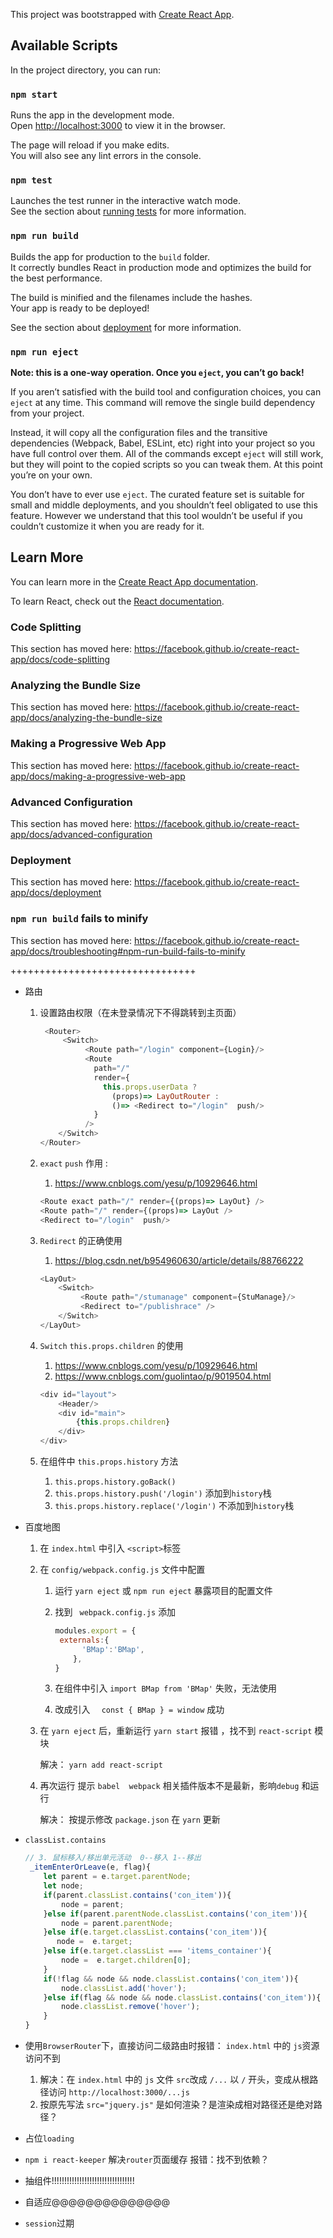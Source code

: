 This project was bootstrapped with [Create React App](https://github.com/facebook/create-react-app).

## Available Scripts

In the project directory, you can run:

### `npm start`

Runs the app in the development mode.<br>
Open [http://localhost:3000](http://localhost:3000) to view it in the browser.

The page will reload if you make edits.<br>
You will also see any lint errors in the console.

### `npm test`

Launches the test runner in the interactive watch mode.<br>
See the section about [running tests](https://facebook.github.io/create-react-app/docs/running-tests) for more information.

### `npm run build`

Builds the app for production to the `build` folder.<br>
It correctly bundles React in production mode and optimizes the build for the best performance.

The build is minified and the filenames include the hashes.<br>
Your app is ready to be deployed!

See the section about [deployment](https://facebook.github.io/create-react-app/docs/deployment) for more information.

### `npm run eject`

**Note: this is a one-way operation. Once you `eject`, you can’t go back!**

If you aren’t satisfied with the build tool and configuration choices, you can `eject` at any time. This command will remove the single build dependency from your project.

Instead, it will copy all the configuration files and the transitive dependencies (Webpack, Babel, ESLint, etc) right into your project so you have full control over them. All of the commands except `eject` will still work, but they will point to the copied scripts so you can tweak them. At this point you’re on your own.

You don’t have to ever use `eject`. The curated feature set is suitable for small and middle deployments, and you shouldn’t feel obligated to use this feature. However we understand that this tool wouldn’t be useful if you couldn’t customize it when you are ready for it.

## Learn More

You can learn more in the [Create React App documentation](https://facebook.github.io/create-react-app/docs/getting-started).

To learn React, check out the [React documentation](https://reactjs.org/).

### Code Splitting

This section has moved here: https://facebook.github.io/create-react-app/docs/code-splitting

### Analyzing the Bundle Size

This section has moved here: https://facebook.github.io/create-react-app/docs/analyzing-the-bundle-size

### Making a Progressive Web App

This section has moved here: https://facebook.github.io/create-react-app/docs/making-a-progressive-web-app

### Advanced Configuration

This section has moved here: https://facebook.github.io/create-react-app/docs/advanced-configuration

### Deployment

This section has moved here: https://facebook.github.io/create-react-app/docs/deployment

### `npm run build` fails to minify

This section has moved here: https://facebook.github.io/create-react-app/docs/troubleshooting#npm-run-build-fails-to-minify



++++++++++++++++++++++++++++++++

+ 路由

  1. 设置路由权限（在未登录情况下不得跳转到主页面）

     ```javascript
      <Router>
          <Switch>
               <Route path="/login" component={Login}/>
               <Route
                 path="/"
                 render={
                   this.props.userData ?
                     (props)=> LayOutRouter :
                     ()=> <Redirect to="/login"  push/>
                 }
               />
         </Switch>
     </Router>
     ```

  2. `exact`      `push`   作用 :

     1. https://www.cnblogs.com/yesu/p/10929646.html

     ``` javascript
     <Route exact path="/" render={(props)=> LayOut} />
     <Route path="/" render={(props)=> LayOut />
     <Redirect to="/login"  push/>
     ```

  3. `Redirect` 的正确使用  

     1. https://blog.csdn.net/b954960630/article/details/88766222

     ```javascript
     <LayOut>
         <Switch>
              <Route path="/stumanage" component={StuManage}/>
              <Redirect to="/publishrace" />
         </Switch>
     </LayOut>
     ```

  4. `Switch`  `this.props.children` 的使用

     1. https://www.cnblogs.com/yesu/p/10929646.html
     2. https://www.cnblogs.com/guolintao/p/9019504.html

     ```javascript
     <div id="layout">
         <Header/>
         <div id="main">
             {this.props.children}
         </div>
     </div>
     ```

  5. 在组件中   `this.props.history`  方法

     1. `this.props.history.goBack()`
     2. `this.props.history.push('/login')`   添加到`history`栈
     3. `this.props.history.replace('/login')`   不添加到`history`栈

+ 百度地图

  1. 在 `index.html` 中引入 `<script>`标签

  2. 在 `config/webpack.config.js` 文件中配置

     1. 运行 `yarn eject`  或  `npm run eject`  暴露项目的配置文件

     2. 找到 ` webpack.config.js` 添加

        ```javascript
        modules.export = {
         externals:{
              'BMap':'BMap',
            },
        }
        ```

     3. 在组件中引入 `import BMap from 'BMap'`  失败，无法使用

     4. 改成引入  `  const { BMap } = window`   成功

  3. 在 `yarn eject` 后，重新运行 `yarn start` 报错 ，找不到 `react-script` 模块

     解决： `yarn add react-script` 

  4. 再次运行   提示  `babel  webpack` 相关插件版本不是最新，影响`debug` 和运行

     解决： 按提示修改 `package.json`  在 `yarn` 更新

+ `classList.contains`

  ```javascript
  // 3. 鼠标移入/移出单元活动  0--移入 1--移出
   _itemEnterOrLeave(e, flag){
      let parent = e.target.parentNode;
      let node;
      if(parent.classList.contains('con_item')){
          node = parent;
      }else if(parent.parentNode.classList.contains('con_item')){
          node = parent.parentNode;
      }else if(e.target.classList.contains('con_item')){
         node =  e.target;
      }else if(e.target.classList === 'items_container'){
          node =  e.target.children[0];
      }
      if(!flag && node && node.classList.contains('con_item')){
          node.classList.add('hover');
      }else if(flag && node && node.classList.contains('con_item')){
          node.classList.remove('hover');
      }
  }
  ```

+ 使用`BrowserRouter`下，直接访问二级路由时报错： `index.html` 中的 `js`资源访问不到

  1. 解决：在 `index.html` 中的 `js` 文件 `src`改成 `/...`  以 `/` 开头，变成从根路径访问 `http://localhost:3000/...js`
  2. 按原先写法 `src="jquery.js"` 是如何渲染？是渲染成相对路径还是绝对路径？

+ 占位`loading`

+ `npm i react-keeper`    解决`router`页面缓存     报错：找不到依赖？

+ 抽组件!!!!!!!!!!!!!!!!!!!!!!!!!!!!!!!!!

+ 自适应@@@@@@@@@@@@@@

+ `session`过期

